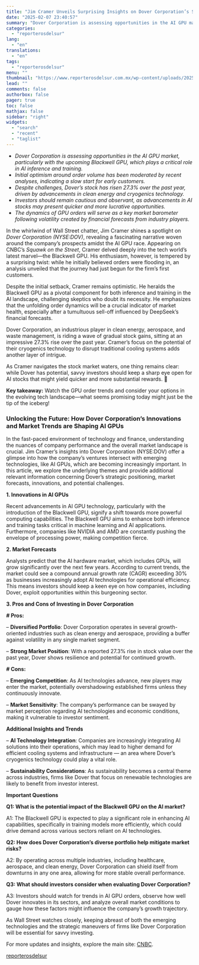 ```yaml
---
title: "Jim Cramer Unveils Surprising Insights on Dover Corporation’s Stock Performance"
date: "2025-02-07 23:40:57"
summary: "Dover Corporation is assessing opportunities in the AI GPU market, particularly with the upcoming Blackwell GPU, which plays a critical role in AI inference and training.Initial optimism around order volume has been moderated by recent analyses, indicating a slow start for early customers.Despite challenges, Dover’s stock has risen 27.3% over..."
categories:
  - "reporterosdelsur"
lang:
  - "en"
translations:
  - "en"
tags:
  - "reporterosdelsur"
menu: ""
thumbnail: "https://www.reporterosdelsur.com.mx/wp-content/uploads/2025/02/compressed_img-pIbtOOBHZ6CkdIWdf8tx0JTI-480x384.png"
lead: ""
comments: false
authorbox: false
pager: true
toc: false
mathjax: false
sidebar: "right"
widgets:
  - "search"
  - "recent"
  - "taglist"
---
```


* *Dover Corporation is assessing opportunities in the AI GPU market, particularly with the upcoming Blackwell GPU, which plays a critical role in AI inference and training.*
* *Initial optimism around order volume has been moderated by recent analyses, indicating a slow start for early customers.*
* *Despite challenges, Dover’s stock has risen 27.3% over the past year, driven by advancements in clean energy and cryogenics technology.*
* *Investors should remain cautious and observant, as advancements in AI stocks may present quicker and more lucrative opportunities.*
* *The dynamics of GPU orders will serve as a key market barometer following volatility created by financial forecasts from industry players.*

In the whirlwind of Wall Street chatter, Jim Cramer shines a spotlight on *Dover Corporation (NYSE:DOV)*, revealing a fascinating narrative woven around the company’s prospects amidst the AI GPU race. Appearing on CNBC’s *Squawk on the Street*, Cramer delved deeply into the tech world’s latest marvel—the Blackwell GPU. His enthusiasm, however, is tempered by a surprising twist: while he initially believed orders were flooding in, an analysis unveiled that the journey had just begun for the firm’s first customers.

Despite the initial setback, Cramer remains optimistic. He heralds the Blackwell GPU as a pivotal component for both inference and training in the AI landscape, challenging skeptics who doubt its necessity. He emphasizes that the unfolding order dynamics will be a crucial indicator of market health, especially after a tumultuous sell-off influenced by DeepSeek’s financial forecasts.

Dover Corporation, an industrious player in clean energy, aerospace, and waste management, is riding a wave of gradual stock gains, sitting at an impressive 27.3% rise over the past year. Cramer’s focus on the potential of their cryogenics technology to disrupt traditional cooling systems adds another layer of intrigue.

As Cramer navigates the stock market waters, one thing remains clear: while Dover has potential, savvy investors should keep a sharp eye open for AI stocks that might yield quicker and more substantial rewards. 🚀

**Key takeaway:** Watch the GPU order trends and consider your options in the evolving tech landscape—what seems promising today might just be the tip of the iceberg!

### Unlocking the Future: How Dover Corporation’s Innovations and Market Trends are Shaping AI GPUs

In the fast-paced environment of technology and finance, understanding the nuances of company performance and the overall market landscape is crucial. Jim Cramer’s insights into Dover Corporation (NYSE:DOV) offer a glimpse into how the company’s ventures intersect with emerging technologies, like AI GPUs, which are becoming increasingly important. In this article, we explore the underlying themes and provide additional relevant information concerning Dover’s strategic positioning, market forecasts, innovations, and potential challenges.

**1. Innovations in AI GPUs**

Recent advancements in AI GPU technology, particularly with the introduction of the Blackwell GPU, signify a shift towards more powerful computing capabilities. The Blackwell GPU aims to enhance both inference and training tasks critical in machine learning and AI applications. Furthermore, companies like NVIDIA and AMD are constantly pushing the envelope of processing power, making competition fierce.

**2. Market Forecasts**

Analysts predict that the AI hardware market, which includes GPUs, will grow significantly over the next few years. According to current trends, the market could see a compound annual growth rate (CAGR) exceeding 30% as businesses increasingly adopt AI technologies for operational efficiency. This means investors should keep a keen eye on how companies, including Dover, exploit opportunities within this burgeoning sector.

**3. Pros and Cons of Investing in Dover Corporation**

**# Pros:**  

– **Diversified Portfolio**: Dover Corporation operates in several growth-oriented industries such as clean energy and aerospace, providing a buffer against volatility in any single market segment.  

– **Strong Market Position**: With a reported 27.3% rise in stock value over the past year, Dover shows resilience and potential for continued growth.

**# Cons:**  

– **Emerging Competition**: As AI technologies advance, new players may enter the market, potentially overshadowing established firms unless they continuously innovate.  

– **Market Sensitivity**: The company’s performance can be swayed by market perception regarding AI technologies and economic conditions, making it vulnerable to investor sentiment.

**Additional Insights and Trends**

– **AI Technology Integration**: Companies are increasingly integrating AI solutions into their operations, which may lead to higher demand for efficient cooling systems and infrastructure — an area where Dover’s cryogenics technology could play a vital role.  

– **Sustainability Considerations**: As sustainability becomes a central theme across industries, firms like Dover that focus on renewable technologies are likely to benefit from investor interest.

**Important Questions**

**Q1: What is the potential impact of the Blackwell GPU on the AI market?**  

A1: The Blackwell GPU is expected to play a significant role in enhancing AI capabilities, specifically in training models more efficiently, which could drive demand across various sectors reliant on AI technologies.

**Q2: How does Dover Corporation’s diverse portfolio help mitigate market risks?**  

A2: By operating across multiple industries, including healthcare, aerospace, and clean energy, Dover Corporation can shield itself from downturns in any one area, allowing for more stable overall performance.

**Q3: What should investors consider when evaluating Dover Corporation?**  

A3: Investors should watch for trends in AI GPU orders, observe how well Dover innovates in its sectors, and analyze overall market conditions to gauge how these factors might influence the company’s growth trajectory.

As Wall Street watches closely, keeping abreast of both the emerging technologies and the strategic maneuvers of firms like Dover Corporation will be essential for savvy investing.

For more updates and insights, explore the main site: [CNBC](https://www.cnbc.com).

[reporterosdelsur](https://www.reporterosdelsur.com.mx/news-en/jim-cramer-unveils-surprising-insights-on-dover-corporations-stock-performance/127203/)
